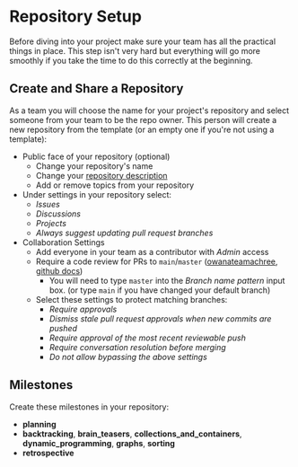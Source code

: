 # Repository Setup

Before diving into your project make sure your team has all the practical things
in place. This step isn't very hard but everything will go more smoothly if you take the time to do this correctly at the beginning.

## Create and Share a Repository

As a team you will choose the name for your project's repository and select
someone from your team to be the repo owner. This person will create a new
repository from the template \(or an empty one if you're not using a template\):

- Public face of your repository (optional)
  - Change your repository's name
  - Change your [repository description](https://stackoverflow.com/questions/7757751/how-do-you-change-a-repository-description-on-github)
  - Add or remove topics from your repository
- Under settings in your repository select:
  - _Issues_
  - _Discussions_
  - _Projects_
  - _Always suggest updating pull request branches_
- Collaboration Settings
  - Add everyone in your team as a contributor with _Admin_ access
  - Require a code review for PRs to `main`/`master`
    \([owanateamachree](https://owanateamachree.medium.com/how-to-protect-the-master-branch-on-github-ab85e9b6b03),
    [github docs](https://docs.github.com/en/github/collaborating-with-issues-and-pull-requests/approving-a-pull-request-with-required-reviews)\)
    - You will need to type `master` into the _Branch name pattern_
      input box. (or type `main` if you have changed your default branch)
  - Select these settings to protect matching branches:
    - _Require approvals_
    - _Dismiss stale pull request approvals when new commits are pushed_
    - _Require approval of the most recent reviewable push_
    - _Require conversation resolution before merging_
    - _Do not allow bypassing the above settings_

## Milestones

Create these milestones in your repository:

- **planning**
- **backtracking**, **brain_teasers**, **collections_and_containers**, **dynamic_programming**, **graphs**, **sorting**
- **retrospective**

